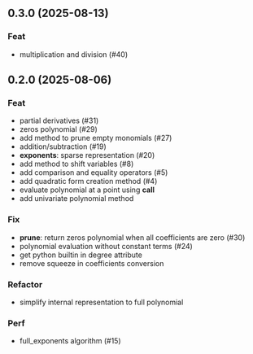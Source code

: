 ## 0.3.0 (2025-08-13)

### Feat

- multiplication and division (#40)

## 0.2.0 (2025-08-06)

### Feat

- partial derivatives (#31)
- zeros polynomial (#29)
- add method to prune empty monomials (#27)
- addition/subtraction (#19)
- **exponents**: sparse representation (#20)
- add method to shift variables (#8)
- add comparison and equality operators (#5)
- add quadratic form creation method (#4)
- evaluate polynomial at a point using __call__
- add univariate polynomial method

### Fix

- **prune**: return zeros polynomial when all coefficients are zero (#30)
- polynomial evaluation without constant terms (#24)
- get python builtin in degree attribute
- remove squeeze in coefficients conversion

### Refactor

- simplify internal representation to full polynomial

### Perf

- full_exponents algorithm (#15)
